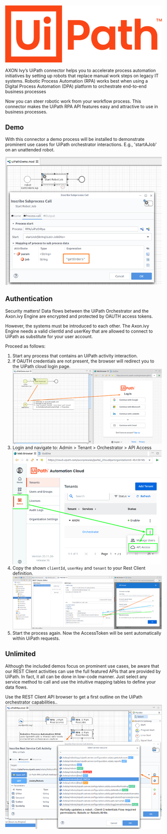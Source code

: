 ![uiPathLogo](uiPathLogo_1103x400.png)

AXON Ivy’s UiPath connector helps you to accelerate process automation initiatives by setting up robots that replace manual work steps on legacy IT systems. Robotic Process Automation (RPA) works best when using a Digital Process Automation (DPA) platform to orchestrate end-to-end business processes

Now you can steer robotic work from your workflow process. This connector makes the UiPath RPA API features easy and attractive to use in business processes.

## Demo

With this connector a demo process will be installed to demonstrate prominent use cases for UiPath orchestrator interactions. E.g., 'startAJob' on an unattended robot.

 ![copy-properties](doc/img/startJobSample.png)

## Authentication

Security matters! Data flows between the UiPath Orchestrator and the Axon.ivy Engine are encrypted and protected by OAUTH access tokens.

However, the systems must be introduced to each other. The Axon.ivy Engine needs a valid clientId and userKey that are allowed to connect to UiPath as substitute for your user account.

Proceed as follows:
1. Start any process that contains an UiPath activity interaction.
1. If OAUTH credentials are not present, the browser will redirect you to the UiPath cloud login page.
  ![cloud-navigate](doc/img/authErrorHandling.png)
1. Login and navigate to: Admin > Tenant > Orchestrator > API Access
  ![cloud-access](doc/img/cloudApiAccess.png)
1. Copy the shown `clientId`, `userKey` and `tenant` to your Rest Client definition.
  ![copy-properties](doc/img/copyAuth_idKeyTenant.png)
1. Start the process again. Now the AccessToken will be sent automatically within UiPath requests.


## Unlimited

Although the included demos focus on prominent use cases, be aware that our REST Client activities can use the full featured APIs that are provided by UiPath. In fact, it all can be done in low-code manner. Just select any service method to call and use the intuitive mapping tables to define your data flows.

Use the REST Client API browser to get a first outline on the UiPath orchestrator capabilities..
 ![api-browser](doc/img/apiBrowserUiPath.png)

